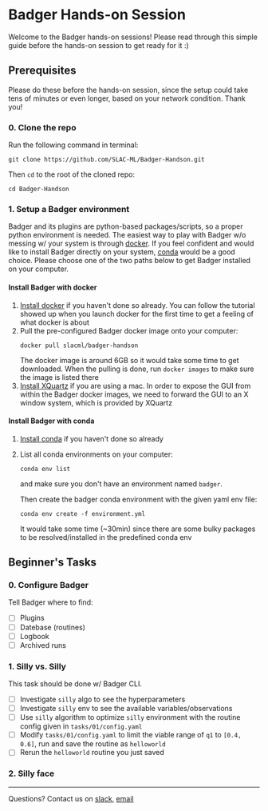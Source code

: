 # Badger Hands-on Session

Welcome to the Badger hands-on sessions! Please read through this simple guide before the hands-on session to get ready for it :)

## Prerequisites

Please do these before the hands-on session, since the setup could take tens of minutes or even longer, based on your network condition. Thank you!

### 0. Clone the repo

Run the following command in terminal:
```
git clone https://github.com/SLAC-ML/Badger-Handson.git
```

Then `cd` to the root of the cloned repo:
```
cd Badger-Handson
```

### 1. Setup a Badger environment

Badger and its plugins are python-based packages/scripts, so a proper python environment is needed. The easiest way to play with Badger w/o messing w/ your system is through [docker](https://www.docker.com/). If you feel confident and would like to install Badger directly on your system, [conda](https://docs.conda.io/en/latest/) would be a good choice. Please choose one of the two paths below to get Badger installed on your computer.

#### Install Badger with docker

1. [Install docker](https://docs.docker.com/get-docker/) if you haven't done so already. You can follow the tutorial showed up when you launch docker for the first time to get a feeling of what docker is about
2. Pull the pre-configured Badger docker image onto your computer:
    ```
    docker pull slacml/badger-handson
    ```
    The docker image is around 6GB so it would take some time to get downloaded. When the pulling is done, run `docker images` to make sure the image is listed there
3. [Install XQuartz](https://www.xquartz.org/) if you are using a mac. In order to expose the GUI from within the Badger docker images, we need to forward the GUI to an X window system, which is provided by XQuartz

#### Install Badger with conda

1. [Install conda](https://docs.conda.io/projects/conda/en/latest/user-guide/install/index.html#regular-installation) if you haven't done so already
2. List all conda environments on your computer:
    ```
    conda env list
    ```
    and make sure you don't have an environment named `badger`.

    Then create the badger conda environment with the given yaml env file:
    ```
    conda env create -f environment.yml
    ```
    It would take some time (~30min) since there are some bulky packages to be resolved/installed in the predefined conda env

## Beginner's Tasks

### 0. Configure Badger

Tell Badger where to find:

- [ ] Plugins
- [ ] Datebase (routines)
- [ ] Logbook
- [ ] Archived runs

### 1. Silly vs. Silly

This task should be done w/ Badger CLI.

- [ ] Investigate `silly` algo to see the hyperparameters
- [ ] Investigate `silly` env to see the available variables/observations
- [ ] Use `silly` algorithm to optimize `silly` environment with the routine config given in `tasks/01/config.yaml`
- [ ] Modify `tasks/01/config.yaml` to limit the viable range of `q1` to `[0.4, 0.6]`, run and save the routine as `helloworld`
- [ ] Rerun the `helloworld` routine you just saved

### 2. Silly face

---

Questions? Contact us on [slack](https://join.slack.com/share/enQtMzE2MjQ2OTI5MzY5OC00NzdkODkxY2NjN2IzYjIxOTBiMTBkMTQwMTVhYTYxOTc2NWEyYjczYTI2YjNkZjk4MzgzM2EyODJjNGY1YzE1), [email](mailto:zhezhang@slac.stanford.edu)
